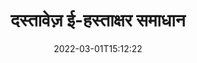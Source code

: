 ---
############################# Static ############################
layout: "product"
date: 2022-03-01T15:12:22
draft: false
#operation: 
#signaturetype: 
#fileformat: 
#productName: Java
lang: hi
#productCode: java
#otherformats: 
#breadcrumb: Put  signature on  for Java
product: "Signature"
product_tag: "signature"

############################# Head ############################
head_title: "C# .NET, Java, Node.js डिजिटल सिग्नेचर ऐप्स"
head_description: "GroupDocs.Signature के साथ .NET, Java या Node.js अनुप्रयोगों में ई-हस्ताक्षर एकीकृत करें। लोकप्रिय व्यावसायिक दस्तावेज़ प्रारूपों पर हस्ताक्षर करें।"

############################# Header ############################
title: "दस्तावेज़ ई-हस्ताक्षर समाधान"
description: "प्रोग्रामर और अंतिम उपयोगकर्ताओं के लिए हमारे लचीले एपीआई और ऐप आधारित समाधानों का उपयोग करके किसी भी प्लेटफ़ॉर्म पर डिजिटल दस्तावेज़ों और छवियों पर हस्ताक्षर करें।"

############################# APIs ###############################
apis:
  enable: true

  api:
    # api loop
    - title: "GroupDocs.Signature हाई कोड API शामिल करें"
      link: "/signature/"
      label: "सभी हाई कोड एपीआई देखें"
      api_product:
        # api_product loop
        - link: "/signature/net/"
          img_alt: "GroupDocs.Signature for .NET"
          image: "/border/groupdocs-signature-net.svg"
          product: "GroupDocs.Signature for"
          platform: ".NET"
          content: "Microsoft Office, PDF, छवियों और .NET अनुप्रयोगों में विभिन्न अन्य स्वरूपों में सबसे लोकप्रिय डिजिटल हस्ताक्षर प्रकारों को जोड़ने, खोजने और सत्यापित करने के लिए मूल .NET API।"

        # api_product loop
        - link: "/signature/java/"
          img_alt: "GroupDocs.Signature for Java"
          image: "/border/groupdocs-signature-java.svg"
          product: "GroupDocs.Signature for"
          platform: "Java"
          content: "JDK स्थापित के साथ किसी भी ऑपरेटिंग सिस्टम पर दस्तावेजों और छवियों की एक विस्तृत श्रृंखला को डिजिटल रूप से हस्ताक्षर करने के लिए ई-हस्ताक्षर क्षमताओं के साथ जावा अनुप्रयोगों को सशक्त बनाएं।"

        # api_product loop
        - link: "/signature/nodejs-java/"
          img_alt: "GroupDocs.Signature for Node.js via Java"
          image: "/border/groupdocs-signature-nodejs-java.svg"
          product: "GroupDocs.Signature for"
          platform: "Node.js"
          content: "हमारा Node.js समाधान डिजिटल हस्ताक्षर के साथ आपके व्यावसायिक अनुप्रयोगों का विस्तार करता है। लोकप्रिय दस्तावेज़ों और छवि प्रारूपों पर आसानी से इलेक्ट्रॉनिक हस्ताक्षर रखें।"

    # api loop
    - title: "GroupDocs.Signature लो कोड API शामिल करें"
      link: "https://products.groupdocs.cloud/signature"
      label: "सभी लो कोड एपीआई देखें"
      api_product:
        # api_product loop
        - link: "https://products.groupdocs.cloud/signature/curl"
          img_alt: "GroupDocs.Signature Cloud for cURL"
          image: "https://www.groupdocs.cloud/templates/groupdocscloud/images/sdk/272x272/groupdocs_signature-for-curl.png"
          product: "GroupDocs.Signature"
          platform: "Cloud for cURL"
          content: "पीडीएफ, वर्ड, एक्सेल और छवियों सहित सभी लोकप्रिय दस्तावेज़ प्रारूपों में विभिन्न हस्ताक्षर प्रकारों को जोड़ने और हेरफेर करने के लिए कर्ल रेस्टफुल दस्तावेज़ हस्ताक्षर एपीआई के साथ काम करें।"

        # api_product loop
        - link: "https://products.groupdocs.cloud/signature/net"
          img_alt: "GroupDocs.Signature Cloud SDK for .NET"
          image: "https://www.groupdocs.cloud/templates/groupdocscloud/images/sdk/272x272/groupdocs_signature-for-net.png"
          product: "GroupDocs.Signature"
          platform: "Cloud SDK for .NET"
          content: ".NET अनुप्रयोगों के भीतर कई दस्तावेज़ स्वरूपों में डिजिटल हस्ताक्षर प्रबंधित करने के लिए .NET SDK के साथ आसानी से ई-हस्ताक्षर RESTful API का उपयोग करें।"

        # api_product loop
        - link: "https://products.groupdocs.cloud/signature/java"
          img_alt: "GroupDocs.Signature Cloud SDK for Java"
          image: "https://www.groupdocs.cloud/templates/groupdocscloud/images/sdk/272x272/groupdocs_signature-for-java.png"
          product: "GroupDocs.Signature"
          platform: "Cloud SDK for Java"
          content: "जावा के लिए विशेष रूप से डिज़ाइन किए गए दस्तावेज़ हस्ताक्षर एसडीके के साथ अपने जावा अनुप्रयोगों में उन्नत दस्तावेज़ हस्ताक्षर सुविधाओं को लागू करें।"

    # api loop
    - title: "GroupDocs.Signature कोई कोड ऐप्स शामिल नहीं है"
      link: "https://products.groupdocs.app/signature"
      label: "सभी नो कोड ऐप्स देखें"
      api_product:
        # api_product loop
        - link: "https://products.groupdocs.app/signature/total"
          img_alt: "GroupDocs.Signature Total"
          image: "https://www.aspose.cloud/templates/asposeapp/images/products/logo/aspose_signature-app.png"
          product: "GroupDocs.Signature"
          platform: "Total"
          content: "Microsoft Word, Excel, PowerPoint, Visio और PDF फ़ाइलों को पाठ, छवि, बारकोड या QR-कोड के साथ साइन करें।"

        # api_product loop
        - link: "https://products.groupdocs.app/signature/docx"
          img_alt: "GroupDocs.Signature DOCX"
          image: "https://www.aspose.cloud/templates/groupdocsapp/images/products/logo/groupdocs_words-app.png"
          product: "GroupDocs.Signature"
          platform: "DOCX"
          content: "सीधे अपने ब्राउज़र से Word दस्तावेज़ों पर डिजिटल रूप से निःशुल्क हस्ताक्षर करें।"

        # api_product loop
        - link: "https://products.groupdocs.app/signature/pdf"
          img_alt: "GroupDocs.Signature PDF"
          image: "https://www.aspose.cloud/templates/groupdocsapp/images/products/logo/groupdocs_pdf-app.png"
          product: "GroupDocs.Signature"
          platform: "PDF"
          content: "किसी भी वेब ब्राउजर से टेक्स्ट, इमेज या बारकोड का उपयोग करके ई-साइन पीडीएफ फाइलें।"

############################# Back to top ###############################
back_to_top:
  enable: true
---